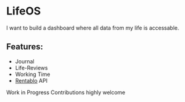 # LifeOS
 
I want to build a dashboard where all data from my life is accessable.

## Features:

- Journal
- Life-Reviews
- Working Time
- [Rentablo](https://rentablo.de) API

Work in Progress 
Contributions highly welcome

